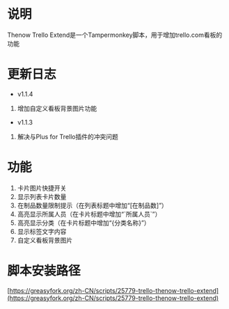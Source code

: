 # 说明
Thenow Trello Extend是一个Tampermonkey脚本，用于增加trello.com看板的功能

# 更新日志
* v1.1.4
1. 增加自定义看板背景图片功能
* v1.1.3
1. 解决与Plus for Trello插件的冲突问题

# 功能
1. 卡片图片快捷开关
2. 显示列表卡片数量
3. 在制品数量限制提示（在列表标题中增加“[在制品数]”）
4. 高亮显示所属人员（在卡片标题中增加“\`所属人员\`”）
5. 高亮显示分类（在卡片标题中增加“{分类名称}”）
6. 显示标签文字内容
7. 自定义看板背景图片

# 脚本安装路径
[https://greasyfork.org/zh-CN/scripts/25779-trello-thenow-trello-extend](https://greasyfork.org/zh-CN/scripts/25779-trello-thenow-trello-extend)